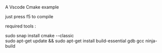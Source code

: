 A Vscode Cmake example 

just press f5 to compile

required tools :

sudo snap install cmake --classic     
sudo apt-get update && sudo apt-get install build-essential gdb gcc ninja-build 

